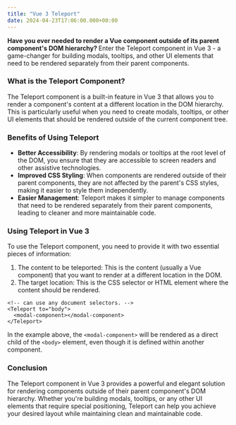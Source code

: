 ```yaml
---
title: "Vue 3 Teleport"
date: 2024-04-23T17:06:00.000+00:00
---
```


<b>
  Have you ever needed to render a Vue component outside of its parent component's DOM hierarchy?
</b>
Enter the Teleport component in Vue 3 - a game-changer for building modals, tooltips, and other UI elements that need to be rendered separately from their parent components.

### What is the Teleport Component?

The Teleport component is a built-in feature in Vue 3 that allows you to render a component's content at a different location in the DOM hierarchy. This is particularly 
useful when you need to create modals, tooltips, or other UI elements that should be rendered outside of the current component tree.

### Benefits of Using Teleport

  - <b>Better Accessibility</b>: By rendering modals or tooltips at the root level of the DOM, you ensure that they are accessible to screen readers and other assistive technologies.
  - <b>Improved CSS Styling</b>: When components are rendered outside of their parent components, they are not affected by the parent's CSS styles, making it easier to style them independently.
  - <b>Easier Management</b>: Teleport makes it simpler to manage components that need to be rendered separately from their parent components, leading to cleaner and more maintainable code.

### Using Teleport in Vue 3

To use the Teleport component, you need to provide it with two essential pieces of information:
  1. The content to be teleported: This is the content (usually a Vue component) that you want to render at a different location in the DOM.
  2. The target location: This is the CSS selector or HTML element where the content should be rendered.

```vue
<!-- can use any document selectors. -->
<Teleport to="body">
  <modal-component></modal-component>
</Teleport>
```
In the example above, the `<modal-component>` will be rendered as a direct child of the `<body>` element, even though it is defined within another component.

### Conclusion
The Teleport component in Vue 3 provides a powerful and elegant solution for rendering components outside of their parent component's DOM hierarchy. Whether you're building modals, tooltips, 
or any other UI elements that require special positioning, Teleport can help you achieve your desired layout while maintaining clean and maintainable code.
